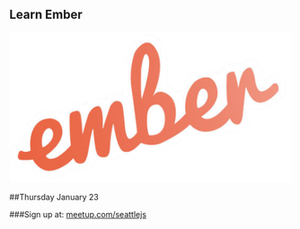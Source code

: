 ##  Learn Ember

<img src="images/ember-logo.png" alt="">

##Thursday January 23

###Sign up at: [meetup.com/seattlejs](http://www.meetup.com/seattlejs/)
